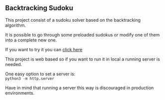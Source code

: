 ## Backtracking Sudoku

This project consist of a sudoku solver based on the backtracking algorithm. 

It is possible to go through some preloaded sudokus or modify one of them into a complete new one.

If you want to try it you can [click here](https://twikituki.github.io/Sudoku/)

This project is web based so if you want to run it in local a running server is needed. 

One easy option to set a server is:   
  ``` python3 -m http.server ```  
  
Have in mind that running a server this way is discouraged in production environments.
